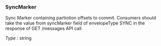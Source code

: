 
<a name="syncmarker"></a>
### SyncMarker
Sync Marker containing partiotion offsets to commit. Consumers should take the value from syncMarker field of envelopeType SYNC in the response of GET /messages API call

*Type* : string



